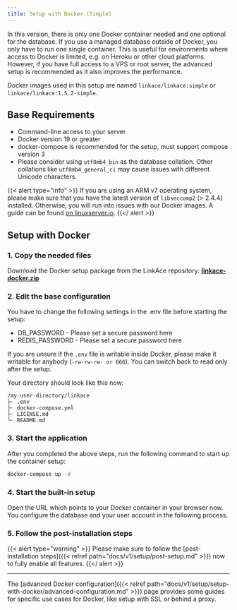```yaml
---
title: Setup with Docker (Simple)
---
```


In this version, there is only one Docker container needed and one optional for the database. If you use a managed database outside of Docker, you only have to run one single container. This is useful for environments where access to Docker is limited, e.g. on Heroku or other cloud platforms. However, if you have full access to a VPS or root server, the advanced setup is recommended as it also improves the performance.

Docker images used in this setup are named `linkace/linkace:simple` or `linkace/linkace:1.5.2-simple`.


## Base Requirements

* Command-line access to your server
* Docker version 19 or greater
* docker-compose is recommended for the setup, must support compose version 3
* Please consider using `utf8mb4_bin` as the database collation. Other collations like `utf8mb4_general_ci` may cause issues with different Unicode characters.

{{< alert type="info" >}}
If you are using an ARM v7 operating system, please make sure that you have the latest version of `libseccomp2` (> 2.4.4) installed. Otherwise, you will run into issues with our Docker images. A guide can be found [on linuxserver.io](https://docs.linuxserver.io/faq#libseccomp).
{{</ alert >}}


## Setup with Docker

### 1. Copy the needed files

Download the Docker setup package from the LinkAce repository: [**linkace-docker.zip**](https://github.com/Kovah/LinkAce/releases/latest)

### 2. Edit the base configuration

You have to change the following settings in the .env file before starting the setup:

* DB_PASSWORD - Please set a secure password here
* REDIS_PASSWORD - Please set a secure password here

If you are unsure if the `.env` file is writable inside Docker, please make it writable for anybody (`-rw-rw-rw- or 666`). You can switch back to read only after the setup.

Your directory should look like this now:

```
/my-user-directory/linkace
├╴ .env
├╴ docker-compose.yml
├╴ LICENSE.md
└╴ README.md
```

### 3. Start the application

After you completed the above steps, run the following command to start up the container setup:

```bash
docker-compose up -d
```


### 4. Start the built-in setup

Open the URL which points to your Docker container in your browser now. You configure the database and your user account in the following process.


### 5. Follow the post-installation steps

{{< alert type="warning" >}}
Please make sure to follow the [post-installation steps]({{< relref path="docs/v1/setup/post-setup.md" >}}) now to fully enable all features.
{{</ alert >}}

---

The [advanced Docker configuration]({{< relref path="docs/v1/setup/setup-with-docker/advanced-configuration.md" >}}) page provides some guides for specific use cases for Docker, like setup with SSL or behind a proxy.
